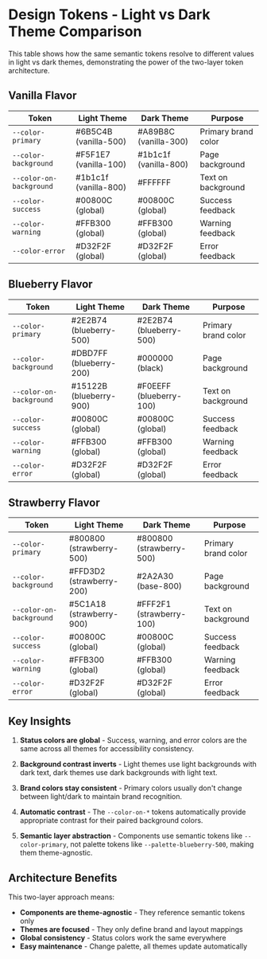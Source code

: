 # Design Tokens - Light vs Dark Theme Comparison

This table shows how the same semantic tokens resolve to different values in light vs dark themes, demonstrating the power of the two-layer token architecture.

## Vanilla Flavor

| Token | Light Theme | Dark Theme | Purpose |
|-------|-------------|------------|---------|
| `--color-primary` | #6B5C4B (vanilla-500) | #A89B8C (vanilla-300) | Primary brand color |
| `--color-background` | #F5F1E7 (vanilla-100) | #1b1c1f (vanilla-800) | Page background |
| `--color-on-background` | #1b1c1f (vanilla-800) | #FFFFFF | Text on background |
| `--color-success` | #00800C (global) | #00800C (global) | Success feedback |
| `--color-warning` | #FFB300 (global) | #FFB300 (global) | Warning feedback |
| `--color-error` | #D32F2F (global) | #D32F2F (global) | Error feedback |

## Blueberry Flavor

| Token | Light Theme | Dark Theme | Purpose |
|-------|-------------|------------|---------|
| `--color-primary` | #2E2B74 (blueberry-500) | #2E2B74 (blueberry-500) | Primary brand color |
| `--color-background` | #DBD7FF (blueberry-200) | #000000 (black) | Page background |
| `--color-on-background` | #15122B (blueberry-900) | #F0EEFF (blueberry-100) | Text on background |
| `--color-success` | #00800C (global) | #00800C (global) | Success feedback |
| `--color-warning` | #FFB300 (global) | #FFB300 (global) | Warning feedback |
| `--color-error` | #D32F2F (global) | #D32F2F (global) | Error feedback |

## Strawberry Flavor

| Token | Light Theme | Dark Theme | Purpose |
|-------|-------------|------------|---------|
| `--color-primary` | #800800 (strawberry-500) | #800800 (strawberry-500) | Primary brand color |
| `--color-background` | #FFD3D2 (strawberry-200) | #2A2A30 (base-800) | Page background |
| `--color-on-background` | #5C1A18 (strawberry-900) | #FFF2F1 (strawberry-100) | Text on background |
| `--color-success` | #00800C (global) | #00800C (global) | Success feedback |
| `--color-warning` | #FFB300 (global) | #FFB300 (global) | Warning feedback |
| `--color-error` | #D32F2F (global) | #D32F2F (global) | Error feedback |

## Key Insights

1. **Status colors are global** - Success, warning, and error colors are the same across all themes for accessibility consistency.

2. **Background contrast inverts** - Light themes use light backgrounds with dark text, dark themes use dark backgrounds with light text.

3. **Brand colors stay consistent** - Primary colors usually don't change between light/dark to maintain brand recognition.

4. **Automatic contrast** - The `--color-on-*` tokens automatically provide appropriate contrast for their paired background colors.

5. **Semantic layer abstraction** - Components use semantic tokens like `--color-primary`, not palette tokens like `--palette-blueberry-500`, making them theme-agnostic.

## Architecture Benefits

This two-layer approach means:
- **Components are theme-agnostic** - They reference semantic tokens only
- **Themes are focused** - They only define brand and layout mappings
- **Global consistency** - Status colors work the same everywhere
- **Easy maintenance** - Change palette, all themes update automatically
